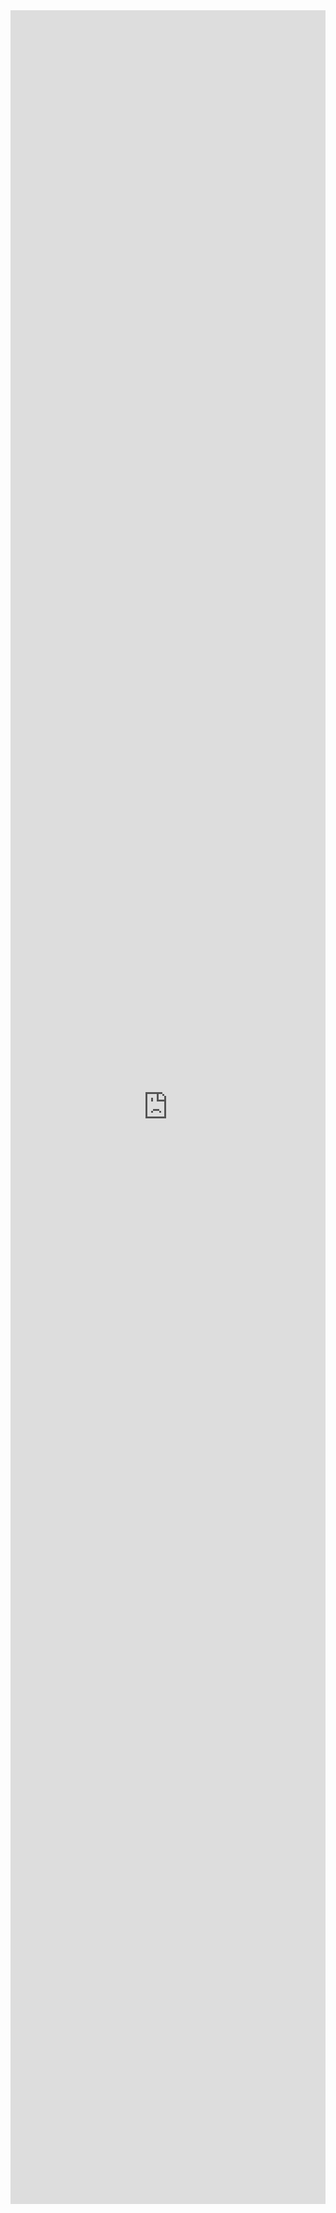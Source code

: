 <iframe src="https://docs.google.com/gview?url=https://github.com/allison-matthews/allison-matthews.github.io/raw/master/pdfs/matthews_cv.pdf&embedded=true" style="width:100%;height:90%" frameborder="0"></iframe>
